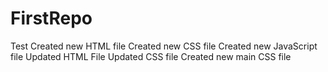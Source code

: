 # FirstRepo
Test
Created new HTML file
Created new CSS file
Created new JavaScript file
Updated HTML File
Updated CSS file
Created new main CSS file
